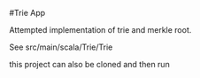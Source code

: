 #Trie App

Attempted implementation of trie and merkle root.

See src/main/scala/Trie/Trie

this project can also be cloned and then run